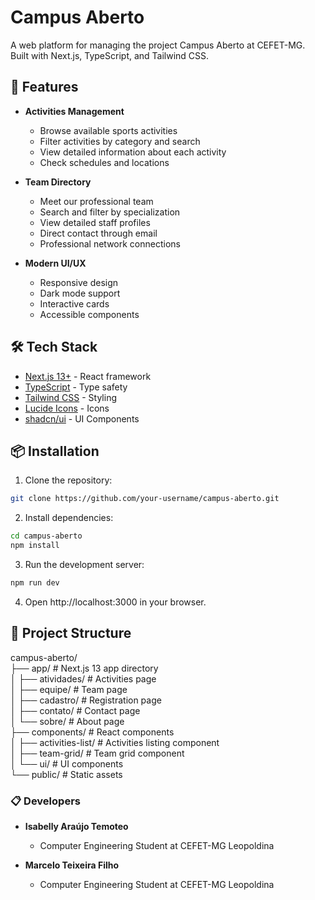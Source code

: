 # Campus Aberto

A web platform for managing the project Campus Aberto at CEFET-MG. Built with Next.js, TypeScript, and Tailwind CSS.

## 🚀 Features

- **Activities Management**
  - Browse available sports activities
  - Filter activities by category and search
  - View detailed information about each activity
  - Check schedules and locations

- **Team Directory**
  - Meet our professional team
  - Search and filter by specialization
  - View detailed staff profiles
  - Direct contact through email
  - Professional network connections

- **Modern UI/UX**
  - Responsive design
  - Dark mode support
  - Interactive cards
  - Accessible components

## 🛠 Tech Stack

- [Next.js 13+](https://nextjs.org/) - React framework
- [TypeScript](https://www.typescriptlang.org/) - Type safety
- [Tailwind CSS](https://tailwindcss.com/) - Styling
- [Lucide Icons](https://lucide.dev/) - Icons
- [shadcn/ui](https://ui.shadcn.com/) - UI Components

## 📦 Installation

1. Clone the repository:
```bash
git clone https://github.com/your-username/campus-aberto.git
```
2. Install dependencies:
```bash
cd campus-aberto
npm install
```
3. Run the development server:
```bash
npm run dev
```
4. Open http://localhost:3000 in your browser.

## 📁 Project Structure

campus-aberto/\
├── app/                  # Next.js 13 app directory\
│   ├── atividades/      # Activities page\
│   ├── equipe/          # Team page\
│   ├── cadastro/        # Registration page\
│   ├── contato/         # Contact page\
│   └── sobre/           # About page\
├── components/          # React components\
│   ├── activities-list/ # Activities listing component\
│   ├── team-grid/      # Team grid component\
│   └── ui/             # UI components\
└── public/             # Static assets

###  📋 Developers

- **Isabelly Araújo Temoteo**
  - Computer Engineering Student at CEFET-MG Leopoldina

- **Marcelo Teixeira Filho**
  - Computer Engineering Student at CEFET-MG Leopoldina

